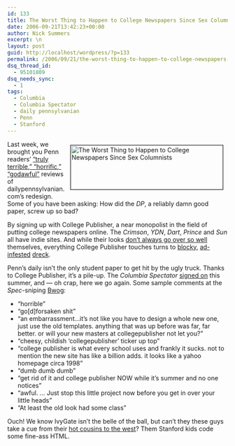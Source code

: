 ```yaml
---
id: 133
title: The Worst Thing to Happen to College Newspapers Since Sex Columnists
date: 2006-09-21T13:42:23+00:00
author: Nick Summers
excerpt: \n
layout: post
guid: http://localhost/wordpress/?p=133
permalink: /2006/09/21/the-worst-thing-to-happen-to-college-newspapers-since-sex-columnists/
dsq_thread_id:
  - 95101809
dsq_needs_sync:
  - 1
tags:
  - Columbia
  - Columbia Spectator
  - daily pennsylvanian
  - Penn
  - Stanford
---
```

<img width="348" vspace="10" hspace="10" height="101" border="1" align="right" src="http://www.ivygateblog.com/wp-content/uploads/2006/09/collegepublisher1.jpg" alt="The Worst Thing to Happen to College Newspapers Since Sex Columnists" />Last week, we brought you Penn readers&#8217; [&#8220;truly terrible,&#8221; &#8220;horrific,&#8221; &#8220;godawful&#8221;](http://www.ivygateblog.com/2006/09/upenn_student_paper_insists_beauty_is_on_the_inside.html) reviews of dailypennsylvanian.com&#8217;s redesign. Some of you have been asking: How did the _DP_, a reliably damn good paper, screw up so bad?

By signing up with College Publisher, a near monopolist in the field of putting college newspapers online. The _Crimson_, _YDN_, _Dart_, _Prince_ and _Sun_ all have indie sites. And while their looks [don&#8217;t always go over so well](http://www.ivygateblog.com/2006/08/cornellgasm_continues_apace_the_suns_new_look_bombs.html) themselves, everything College Publisher touches turns to [blocky](http://www.dukechronicle.com/), [ad-infested](http://www.browndailyherald.com/) [dreck](http://www.gwhatchet.com/).

Penn&#8217;s daily isn&#8217;t the only student paper to get hit by the ugly truck. Thanks to College Publisher, it&#8217;s a&nbsp;pile-up. The _Columbia Spectator_ [signed on](http://www.columbiaspectator.com/) this summer, and &#8212; oh crap, here we go again. Some sample comments at the _Spec_-sniping [Bwog](http://bwog.net/):

  * &#8220;horrible&#8221;
  * &#8220;go[d]forsaken shit&#8221;
  * &#8220;an embarrassment&#8230;it&#8217;s not like you have to design a whole new one, just use the old templates. anything that was up before was far, far better. or will your new masters at collegepublisher not let you?&#8221;
  * &#8220;cheesy, childish &#8216;collegepublisher&#8217; ticker up top&#8221;
  * &#8220;college publisher is what every school uses and frankly it sucks. not to mention the new site has like a billion adds. it looks like a yahoo homepage circa 1998&#8221;
  * &#8220;dumb dumb dumb&#8221;
  * &#8220;get rid of it and college publisher NOW while it&#8217;s summer and no one notices&#8221;
  * &#8220;awful. &#8230; Just stop this little project now before you get in over your little heads&#8221;
  * &#8220;At least the old look had some class&#8221;

Ouch! We know IvyGate isn&#8217;t the belle of the ball, but can&#8217;t they these guys take a&nbsp;cue from their&nbsp;[hot cousins to the west](http://www.stanforddaily.com/)? Them Stanford kids code some fine-ass HTML.